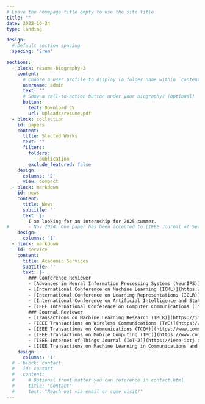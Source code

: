 ```yaml
---
# Leave the homepage title empty to use the site title
title: ""
date: 2022-10-24
type: landing

design:
  # Default section spacing
  spacing: "2rem"

sections:
  - block: resume-biography-3
    content:
      # Choose a user profile to display (a folder name within `content/authors/`)
      username: admin
      text: ""
      # Show a call-to-action button under your biography? (optional)
      button:
        text: Download CV
        url: uploads/resume.pdf
  - block: collection
    id: papers
    content:
      title: Slected Works
      text: ""
      filters:
        folders:
          - publication
        exclude_featured: false
    design:
      columns: '2'
      view: compact
  - block: markdown
    id: news
    content:
      title: News
      subtitle: ''
      text: |-
        I am looking for an internship for 2025 summer.
#       - Nov 2024: One paper has been accepted to [IEEE Journal of Selected Areas in Sensors](https://ieee-jsas.org/).
    design:
      columns: '1'
  - block: markdown
    id: service
    content:
      title: Academic Services
      subtitle: ''
      text: |-
        ### Conference Reviewer
        - [Advances in Neural Information Processing Systems (NeurIPS)](https://neurips.cc/)
        - [International Conference on Machine Learning (ICML)](https://icml.cc/)
        - [International Conference on Learning Representations (ICLR)](https://iclr.cc/Conferences/2025)
        - [International Conference on Artificial Intelligence and Statistics (AISTATS)](https://aistats.org/aistats2025/)
        - [IEEE International Conference on Computer Communications (INFOCOM)](https://infocom2024.ieee-infocom.org/)
        ### Journal Reviewer
        - [Transactions on Machine Learning Research (TMLR)](https://jmlr.org/tmlr/)
        - [IEEE Transactions on Wireless Communications (TWC)](https://www.comsoc.org/publications/journals/ieee-twc)
        - [IEEE Transactions on Communications (TCOM)](https://www.comsoc.org/publications/journals/ieee-tcom)
        - [IEEE Transactions on Mobile Computing (TMC)](https://www.computer.org/csdl/journal/tm)
        - [IEEE Internet of Things Journal (IoT-J)](https://ieee-iotj.org/)
        - [IEEE Transactions on Machine Learning in Communications and Networking (TMLCN)](https://www.comsoc.org/publications/journals/ieee-tmlcn)
    design:
      columns: '1'
  # - block: contact
  #   id: contact
  #   content:
  #     # Optional front matter you can reference in contact.html
  #     title: "Contact"
  #     text: "Reach out via email or come visit!"
---
```

